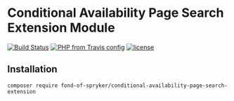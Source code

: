# Conditional Availability Page Search Extension Module
[![Build Status](https://travis-ci.org/fond-of/spryker-conditional-availability-page-search-extension.svg?branch=master)](https://travis-ci.org/fond-of/spryker-conditional-availability-page-search-extension)
[![PHP from Travis config](https://img.shields.io/travis/php-v/symfony/symfony.svg)](https://php.net/)
[![license](https://img.shields.io/github/license/mashape/apistatus.svg)](https://packagist.org/packages/fond-of-spryker/conditional-availability-page-search-extension)

## Installation

```
composer require fond-of-spryker/conditional-availability-page-search-extension
```
